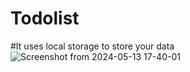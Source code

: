 # Todolist
#It uses local storage to store your data 
![Screenshot from 2024-05-13 17-40-01](https://github.com/Aanandchandel/Todolist/assets/135960160/8f0d9fc9-6658-447b-b5cd-ddd889f4f6ed)
